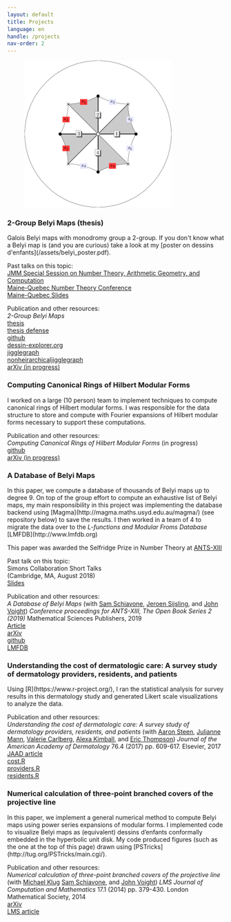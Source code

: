 ```yaml
---
layout: default
title: Projects
language: en
handle: /projects
nav-order: 2
---
```

<figure>
  <img src="/assets/belyi1.png" class="center" style="max-width:100%;height:auto;">
  <!--
  <figcaption>above is a genus 1 dessin conformally embedded in the hyperbolic unit disk</figcaption>
  -->
</figure>

<h3>2-Group Belyi Maps (thesis)</h3>
  Galois Belyi maps with monodromy group a 2-group.
  If you don't know what a Belyi map is
  (and you are curious) take a look at my
  [poster on dessins d'enfants](/assets/belyi_poster.pdf).

  Past talks on this topic:
  <br>
  [JMM Special Session on Number Theory, Arithmetic Geometry, and Computation](https://jointmathematicsmeetings.org/amsmtgs/2217_abstracts/1145-11-2469.pdf)
  <br>
  [Maine-Quebec Number Theory Conference](https://archimede.mat.ulaval.ca/MAINE-QUEBEC/mq17.html)
  <br>
  [Maine-Quebec Slides](/assets/maine-quebec.pdf)

  Publication and other resources:
  <br>
  <i>
  2-Group Belyi Maps
  </i>
  <br>
  [thesis](/assets/musty_thesis_final.pdf)
  <br>
  [thesis defense](/assets/MUSTY_THESIS_DEFENSE.pdf)
  <br>
  [github](https://github.com/michaelmusty/2groupdessins)
  <br>
  [dessin-explorer.org](https://dessin-explorer.org)
  <br>
  [jigglegraph](https://math.dartmouth.edu/~mjmusty/32.html)
  <br>
  [nonheirarchicaljigglegraph](https://math.dartmouth.edu/~mjmusty/32nh.html)
  <br>
  [arXiv (in progress)]()

<h3>Computing Canonical Rings of Hilbert Modular Forms</h3>
  I worked on a large (10 person) team to implement techniques
  to compute canonical rings of Hilbert modular forms.
  I was responsible for the data structure to store
  and compute with Fourier expansions of
  Hilbert modular forms necessary to support these computations.

  Publication and other resources:
  <br>
  <i>
  Computing Canonical Rings of Hilbert Modular Forms
  </i>
  (in progress)
  <br>
  [github](https://github.com/edgarcosta/hilbertmodularforms)
  <br>
  [arXiv (in progress)]()

<h3>A Database of Belyi Maps</h3>
  In this paper, we compute a database of thousands of Belyi
  maps up to degree 9.
  On top of the group effort to compute an exhaustive list of Belyi
  maps, my main responsibility in this project was implementing the database
  backend using [Magma](http://magma.maths.usyd.edu.au/magma/)
  (see repository below) to save the results.
  I then worked in a team of 4 to migrate the data over to the
  <i>L-functions and Modular Froms Database</i>
  [LMFDB](http://www.lmfdb.org)
  
  This paper was awarded the Selfridge Prize in Number Theory at
  [ANTS-XIII](http://www.math.grinnell.edu/~paulhusj/ants2018/index.html)

  Past talk on this topic:
  <br>
  Simons Collaboration Short Talks
  <br>
  (Cambridge, MA, August 2018)
  <br>
  [Slides](https://math.mit.edu/~drew/2018Conference/SlidesMusty.pdf)

  Publication and other resources:
  <br>
  <i>
  A Database of Belyi Maps
  </i>
  (with
  [Sam Schiavone](https://math.dartmouth.edu/~samschiavone/),
  [Jeroen Sijsling](https://jrsijsling.eu/), and
  [John Voight](https://math.dartmouth.edu/~jvoight/))
  <i>
  Conference proceedings for ANTS-XIII,
  The Open Book Series 2 (2019)
  </i>
  Mathematical Sciences Publishers, 2019
  <br>
  [Article](https://msp.org/obs/2019/2-1/p23.xhtml)
  <br>
  [arXiv](https://arxiv.org/abs/1805.07751)
  <br>
  [github](https://github.com/michaelmusty/BelyiDB)
  <br>
  [LMFDB](http://beta.lmfdb.org/Belyi)

<h3>Understanding the cost of dermatologic care: A survey study of dermatology providers, residents, and patients</h3>
  Using [R](https://www.r-project.org/),
  I ran the statistical analysis for survey results in this dermatology
  study and generated Likert scale visualizations to analyze the data.

  Publication and other resources:
  <br>
  <i>
  Understanding the cost of dermatologic care: A survey study of dermatology providers, residents, and patients
  </i>
  (with
  [Aaron Steen](),
  [Julianne Mann](),
  [Valerie Carlberg](),
  [Alexa Kimball](),
  and [Eric Thompson]())
  <i>
  Journal of the American Academy of Dermatology
  </i>
  76.4 (2017) pp. 609-617. Elsevier, 2017
  <br>
  [JAAD article](http://www.jaad.org/article/S0190-9622(16)31166-5/fulltext)
  <br>
  [cost.R](/assets/cost.R)
  <br>
  [providers.R](/assets/providers.R)
  <br>
  [residents.R](/assets/residents.R)

<h3>Numerical calculation of three-point branched covers of the projective line</h3>
  In this paper, we implement a general numerical method to compute
  Belyi maps using power series expansions of modular forms.
  I implemented code to visualize Belyi maps as (equivalent) dessins d’enfants
  conformally embedded in the hyperbolic unit disk.
  My code produced figures (such as the one at the top of this page) drawn using
  [PSTricks](http://tug.org/PSTricks/main.cgi/).

  Publication and other resources:
  <br>
  <i>
  Numerical calculation of three-point branched covers of the projective line
  </i>
  (with
  [Michael Klug](https://math.berkeley.edu/people/grad/michael-r-klug)
  [Sam Schiavone](https://math.dartmouth.edu/~samschiavone/),
  and
  [John Voight](https://math.dartmouth.edu/~jvoight/))
  <i>
  LMS Journal of Computation and Mathematics
  </i>
  17.1 (2014) pp. 379-430.
  London Mathematical Society, 2014
  <br>
  [arXiv](http://arxiv.org/abs/1311.2081)
  <br>
  [LMS article](/assets/belyi.pdf)
